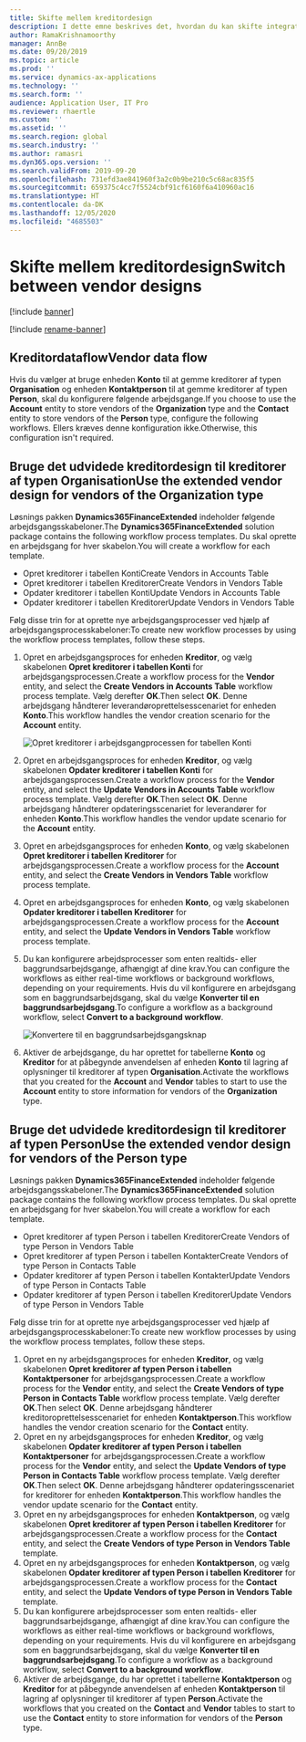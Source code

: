 ```yaml
---
title: Skifte mellem kreditordesign
description: I dette emne beskrives det, hvordan du kan skifte integrationen af kreditordata mellem Finance and Operations-apps og Dataverse.
author: RamaKrishnamoorthy
manager: AnnBe
ms.date: 09/20/2019
ms.topic: article
ms.prod: ''
ms.service: dynamics-ax-applications
ms.technology: ''
ms.search.form: ''
audience: Application User, IT Pro
ms.reviewer: rhaertle
ms.custom: ''
ms.assetid: ''
ms.search.region: global
ms.search.industry: ''
ms.author: ramasri
ms.dyn365.ops.version: ''
ms.search.validFrom: 2019-09-20
ms.openlocfilehash: 731efd3ae841960f3a2c0b9be210c5c68ac835f5
ms.sourcegitcommit: 659375c4cc7f5524cbf91cf6160f6a410960ac16
ms.translationtype: HT
ms.contentlocale: da-DK
ms.lasthandoff: 12/05/2020
ms.locfileid: "4685503"
---
```

# <a name="switch-between-vendor-designs"></a><span data-ttu-id="2e686-103">Skifte mellem kreditordesign</span><span class="sxs-lookup"><span data-stu-id="2e686-103">Switch between vendor designs</span></span>

[!include [banner](../../includes/banner.md)]

[!include [rename-banner](~/includes/cc-data-platform-banner.md)]



## <a name="vendor-data-flow"></a><span data-ttu-id="2e686-104">Kreditordataflow</span><span class="sxs-lookup"><span data-stu-id="2e686-104">Vendor data flow</span></span> 

<span data-ttu-id="2e686-105">Hvis du vælger at bruge enheden **Konto** til at gemme kreditorer af typen **Organisation** og enheden **Kontaktperson** til at gemme kreditorer af typen **Person**, skal du konfigurere følgende arbejdsgange.</span><span class="sxs-lookup"><span data-stu-id="2e686-105">If you choose to use the **Account** entity to store vendors of the **Organization** type and the **Contact** entity to store vendors of the **Person** type, configure the following workflows.</span></span> <span data-ttu-id="2e686-106">Ellers kræves denne konfiguration ikke.</span><span class="sxs-lookup"><span data-stu-id="2e686-106">Otherwise, this configuration isn't required.</span></span>

## <a name="use-the-extended-vendor-design-for-vendors-of-the-organization-type"></a><span data-ttu-id="2e686-107">Bruge det udvidede kreditordesign til kreditorer af typen Organisation</span><span class="sxs-lookup"><span data-stu-id="2e686-107">Use the extended vendor design for vendors of the Organization type</span></span>

<span data-ttu-id="2e686-108">Løsnings pakken **Dynamics365FinanceExtended** indeholder følgende arbejdsgangsskabeloner.</span><span class="sxs-lookup"><span data-stu-id="2e686-108">The **Dynamics365FinanceExtended** solution package contains the following workflow process templates.</span></span> <span data-ttu-id="2e686-109">Du skal oprette en arbejdsgang for hver skabelon.</span><span class="sxs-lookup"><span data-stu-id="2e686-109">You will create a workflow for each template.</span></span>

+ <span data-ttu-id="2e686-110">Opret kreditorer i tabellen Konti</span><span class="sxs-lookup"><span data-stu-id="2e686-110">Create Vendors in Accounts Table</span></span>
+ <span data-ttu-id="2e686-111">Opret kreditorer i tabellen Kreditorer</span><span class="sxs-lookup"><span data-stu-id="2e686-111">Create Vendors in Vendors Table</span></span>
+ <span data-ttu-id="2e686-112">Opdater kreditorer i tabellen Konti</span><span class="sxs-lookup"><span data-stu-id="2e686-112">Update Vendors in Accounts Table</span></span>
+ <span data-ttu-id="2e686-113">Opdater kreditorer i tabellen Kreditorer</span><span class="sxs-lookup"><span data-stu-id="2e686-113">Update Vendors in Vendors Table</span></span>

<span data-ttu-id="2e686-114">Følg disse trin for at oprette nye arbejdsgangsprocesser ved hjælp af arbejdsgangsprocesskabeloner:</span><span class="sxs-lookup"><span data-stu-id="2e686-114">To create new workflow processes by using the workflow process templates, follow these steps.</span></span>

1. <span data-ttu-id="2e686-115">Opret en arbejdsgangsproces for enheden **Kreditor**, og vælg skabelonen **Opret kreditorer i tabellen Konti** for arbejdsgangsprocessen.</span><span class="sxs-lookup"><span data-stu-id="2e686-115">Create a workflow process for the **Vendor** entity, and select the **Create Vendors in Accounts Table** workflow process template.</span></span> <span data-ttu-id="2e686-116">Vælg derefter **OK**.</span><span class="sxs-lookup"><span data-stu-id="2e686-116">Then select **OK**.</span></span> <span data-ttu-id="2e686-117">Denne arbejdsgang håndterer leverandøroprettelsesscenariet for enheden **Konto**.</span><span class="sxs-lookup"><span data-stu-id="2e686-117">This workflow handles the vendor creation scenario for the **Account** entity.</span></span>

    ![Opret kreditorer i arbejdsgangprocessen for tabellen Konti](media/create_process.png)

2. <span data-ttu-id="2e686-119">Opret en arbejdsgangsproces for enheden **Kreditor**, og vælg skabelonen **Opdater kreditorer i tabellen Konti** for arbejdsgangsprocessen.</span><span class="sxs-lookup"><span data-stu-id="2e686-119">Create a workflow process for the **Vendor** entity, and select the **Update Vendors in Accounts Table** workflow process template.</span></span> <span data-ttu-id="2e686-120">Vælg derefter **OK**.</span><span class="sxs-lookup"><span data-stu-id="2e686-120">Then select **OK**.</span></span> <span data-ttu-id="2e686-121">Denne arbejdsgang håndterer opdateringsscenariet for leverandører for enheden **Konto**.</span><span class="sxs-lookup"><span data-stu-id="2e686-121">This workflow handles the vendor update scenario for the **Account** entity.</span></span>
3. <span data-ttu-id="2e686-122">Opret en arbejdsgangsproces for enheden **Konto**, og vælg skabelonen **Opret kreditorer i tabellen Kreditorer** for arbejdsgangsprocessen.</span><span class="sxs-lookup"><span data-stu-id="2e686-122">Create a workflow process for the **Account** entity, and select the **Create Vendors in Vendors Table** workflow process template.</span></span>
4. <span data-ttu-id="2e686-123">Opret en arbejdsgangsproces for enheden **Konto**, og vælg skabelonen **Opdater kreditorer i tabellen Kreditorer** for arbejdsgangsprocessen.</span><span class="sxs-lookup"><span data-stu-id="2e686-123">Create a workflow process for the **Account** entity, and select the **Update Vendors in Vendors Table** workflow process template.</span></span>
5. <span data-ttu-id="2e686-124">Du kan konfigurere arbejdsprocesser som enten realtids- eller baggrundsarbejdsgange, afhængigt af dine krav.</span><span class="sxs-lookup"><span data-stu-id="2e686-124">You can configure the workflows as either real-time workflows or background workflows, depending on your requirements.</span></span> <span data-ttu-id="2e686-125">Hvis du vil konfigurere en arbejdsgang som en baggrundsarbejdsgang, skal du vælge **Konverter til en baggrundsarbejdsgang**.</span><span class="sxs-lookup"><span data-stu-id="2e686-125">To configure a workflow as a background workflow, select **Convert to a background workflow**.</span></span>

    ![Konvertere til en baggrundsarbejdsgangsknap](media/background_workflow.png)

6. <span data-ttu-id="2e686-127">Aktiver de arbejdsgange, du har oprettet for tabellerne **Konto** og **Kreditor** for at påbegynde anvendelsen af enheden **Konto** til lagring af oplysninger til kreditorer af typen **Organisation**.</span><span class="sxs-lookup"><span data-stu-id="2e686-127">Activate the workflows that you created for the **Account** and **Vendor** tables to start to use the **Account** entity to store information for vendors of the **Organization** type.</span></span>

## <a name="use-the-extended-vendor-design-for-vendors-of-the-person-type"></a><span data-ttu-id="2e686-128">Bruge det udvidede kreditordesign til kreditorer af typen Person</span><span class="sxs-lookup"><span data-stu-id="2e686-128">Use the extended vendor design for vendors of the Person type</span></span>

<span data-ttu-id="2e686-129">Løsnings pakken **Dynamics365FinanceExtended** indeholder følgende arbejdsgangsskabeloner.</span><span class="sxs-lookup"><span data-stu-id="2e686-129">The **Dynamics365FinanceExtended** solution package contains the following workflow process templates.</span></span> <span data-ttu-id="2e686-130">Du skal oprette en arbejdsgang for hver skabelon.</span><span class="sxs-lookup"><span data-stu-id="2e686-130">You will create a workflow for each template.</span></span>

+ <span data-ttu-id="2e686-131">Opret kreditorer af typen Person i tabellen Kreditorer</span><span class="sxs-lookup"><span data-stu-id="2e686-131">Create Vendors of type Person in Vendors Table</span></span>
+ <span data-ttu-id="2e686-132">Opret kreditorer af typen Person i tabellen Kontakter</span><span class="sxs-lookup"><span data-stu-id="2e686-132">Create Vendors of type Person in Contacts Table</span></span>
+ <span data-ttu-id="2e686-133">Opdater kreditorer af typen Person i tabellen Kontakter</span><span class="sxs-lookup"><span data-stu-id="2e686-133">Update Vendors of type Person in Contacts Table</span></span>
+ <span data-ttu-id="2e686-134">Opdater kreditorer af typen Person i tabellen Kreditorer</span><span class="sxs-lookup"><span data-stu-id="2e686-134">Update Vendors of type Person in Vendors Table</span></span>

<span data-ttu-id="2e686-135">Følg disse trin for at oprette nye arbejdsgangsprocesser ved hjælp af arbejdsgangsprocesskabeloner:</span><span class="sxs-lookup"><span data-stu-id="2e686-135">To create new workflow processes by using the workflow process templates, follow these steps.</span></span>

1. <span data-ttu-id="2e686-136">Opret en ny arbejdsgangsproces for enheden **Kreditor**, og vælg skabelonen **Opret kreditorer af typen Person i tabellen Kontaktpersoner** for arbejdsgangsprocessen.</span><span class="sxs-lookup"><span data-stu-id="2e686-136">Create a workflow process for the **Vendor** entity, and select the **Create Vendors of type Person in Contacts Table** workflow process template.</span></span> <span data-ttu-id="2e686-137">Vælg derefter **OK**.</span><span class="sxs-lookup"><span data-stu-id="2e686-137">Then select **OK**.</span></span> <span data-ttu-id="2e686-138">Denne arbejdsgang håndterer kreditoroprettelsesscenariet for enheden **Kontaktperson**.</span><span class="sxs-lookup"><span data-stu-id="2e686-138">This workflow handles the vendor creation scenario for the **Contact** entity.</span></span>
2. <span data-ttu-id="2e686-139">Opret en ny arbejdsgangsproces for enheden **Kreditor**, og vælg skabelonen **Opdater kreditorer af typen Person i tabellen Kontaktpersoner** for arbejdsgangsprocessen.</span><span class="sxs-lookup"><span data-stu-id="2e686-139">Create a workflow process for the **Vendor** entity, and select the **Update Vendors of type Person in Contacts Table** workflow process template.</span></span> <span data-ttu-id="2e686-140">Vælg derefter **OK**.</span><span class="sxs-lookup"><span data-stu-id="2e686-140">Then select **OK**.</span></span> <span data-ttu-id="2e686-141">Denne arbejdsgang håndterer opdateringsscenariet for kreditorer for enheden **Kontaktperson**.</span><span class="sxs-lookup"><span data-stu-id="2e686-141">This workflow handles the vendor update scenario for the **Contact** entity.</span></span>
3. <span data-ttu-id="2e686-142">Opret en ny arbejdsgangsproces for enheden **Kontaktperson**, og vælg skabelonen **Opret kreditorer af typen Person i tabellen Kreditorer** for arbejdsgangsprocessen.</span><span class="sxs-lookup"><span data-stu-id="2e686-142">Create a workflow process for the **Contact** entity, and select the **Create Vendors of type Person in Vendors Table** template.</span></span>
4. <span data-ttu-id="2e686-143">Opret en ny arbejdsgangsproces for enheden **Kontaktperson**, og vælg skabelonen **Opdater kreditorer af typen Person i tabellen Kreditorer** for arbejdsgangsprocessen.</span><span class="sxs-lookup"><span data-stu-id="2e686-143">Create a workflow process for the **Contact** entity, and select the **Update Vendors of type Person in Vendors Table** template.</span></span>
5. <span data-ttu-id="2e686-144">Du kan konfigurere arbejdsprocesser som enten realtids- eller baggrundsarbejdsgange, afhængigt af dine krav.</span><span class="sxs-lookup"><span data-stu-id="2e686-144">You can configure the workflows as either real-time workflows or background workflows, depending on your requirements.</span></span> <span data-ttu-id="2e686-145">Hvis du vil konfigurere en arbejdsgang som en baggrundsarbejdsgang, skal du vælge **Konverter til en baggrundsarbejdsgang**.</span><span class="sxs-lookup"><span data-stu-id="2e686-145">To configure a workflow as a background workflow, select **Convert to a background workflow**.</span></span>
6. <span data-ttu-id="2e686-146">Aktiver de arbejdsgange, du har oprettet i tabellerne **Kontaktperson** og **Kreditor** for at påbegynde anvendelsen af enheden **Kontaktperson** til lagring af oplysninger til kreditorer af typen **Person**.</span><span class="sxs-lookup"><span data-stu-id="2e686-146">Activate the workflows that you created on the **Contact** and **Vendor** tables to start to use the **Contact** entity to store information for vendors of the **Person** type.</span></span>
